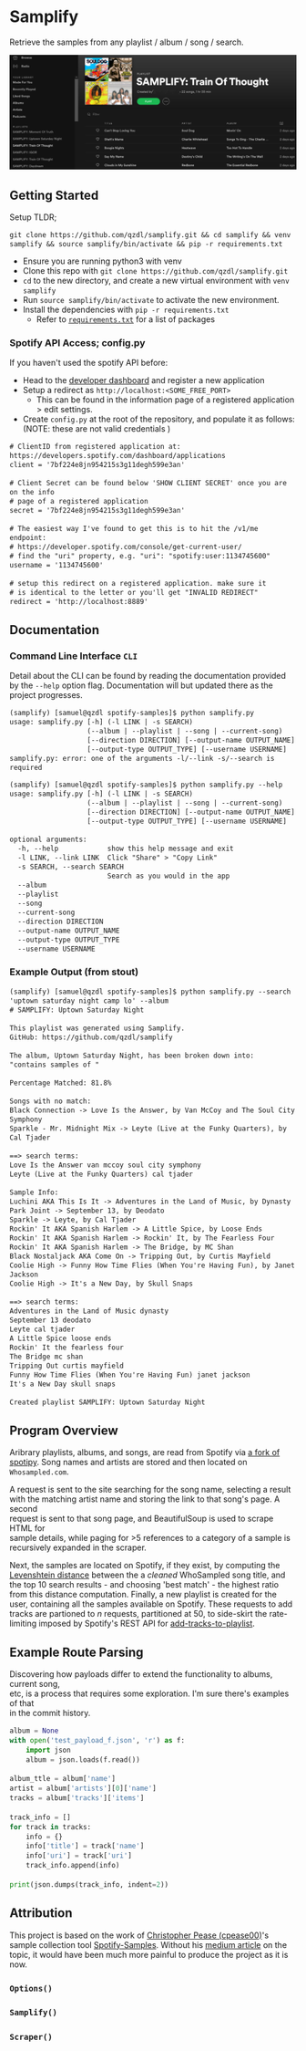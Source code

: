 # Samplify
Retrieve the samples from any playlist / album / song / search.

![Playlists created by the tool](./docs/spotify_cap.png)

## Getting Started
Setup TLDR; 
```
git clone https://github.com/qzdl/samplify.git && cd samplify && venv samplify && source samplify/bin/activate && pip -r requirements.txt
```

- Ensure you are running python3 with venv
- Clone this repo with `git clone https://github.com/qzdl/samplify.git`
- `cd` to the new directory, and create a new virtual environment with `venv samplify`
- Run `source samplify/bin/activate` to activate the new environment.
- Install the dependencies with `pip -r requirements.txt`
  * Refer to [`requirements.txt`](./requirements.txt) for a list of packages

### Spotify API Access; config.py
If you haven't used the spotify API before:
- Head to the [developer dashboard](https://developer.spotify.com/dashboard/) and register a new application
- Setup a redirect as `http://localhost:<SOME_FREE_PORT>`
  * This can be found in the information page of a registered application > edit settings.
- Create `config.py` at the root of the repository, and populate it as follows:
(NOTE: these are not valid credentials )
```
# ClientID from registered application at:
https://developers.spotify.com/dashboard/applications
client = '7bf224e8jn954215s3g11degh599e3an'

# Client Secret can be found below 'SHOW CLIENT SECRET' once you are on the info
# page of a registered application
secret = '7bf224e8jn954215s3g11degh599e3an'

# The easiest way I've found to get this is to hit the /v1/me endpoint:
# https://developer.spotify.com/console/get-current-user/
# find the "uri" property, e.g. "uri": "spotify:user:1134745600"
username = '1134745600'

# setup this redirect on a registered application. make sure it
# is identical to the letter or you'll get "INVALID REDIRECT"
redirect = 'http://localhost:8889'
```

## Documentation
### Command Line Interface `CLI`
Detail about the CLI can be found by reading the documentation provided by the `--help`
option flag. Documentation will but updated there as the project progresses.
```
(samplify) [samuel@qzdl spotify-samples]$ python samplify.py
usage: samplify.py [-h] (-l LINK | -s SEARCH)
                   (--album | --playlist | --song | --current-song)
                   [--direction DIRECTION] [--output-name OUTPUT_NAME]
                   [--output-type OUTPUT_TYPE] [--username USERNAME]
samplify.py: error: one of the arguments -l/--link -s/--search is required
```

```
(samplify) [samuel@qzdl spotify-samples]$ python samplify.py --help
usage: samplify.py [-h] (-l LINK | -s SEARCH)
                   (--album | --playlist | --song | --current-song)
                   [--direction DIRECTION] [--output-name OUTPUT_NAME]
                   [--output-type OUTPUT_TYPE] [--username USERNAME]

optional arguments:
  -h, --help            show this help message and exit
  -l LINK, --link LINK  Click "Share" > "Copy Link"
  -s SEARCH, --search SEARCH
                        Search as you would in the app
  --album
  --playlist
  --song
  --current-song
  --direction DIRECTION
  --output-name OUTPUT_NAME
  --output-type OUTPUT_TYPE
  --username USERNAME
```
### Example Output (from stout)
```
(samplify) [samuel@qzdl spotify-samples]$ python samplify.py --search 'uptown saturday night camp lo' --album
# SAMPLIFY: Uptown Saturday Night

This playlist was generated using Samplify.
GitHub: https://github.com/qzdl/samplify

The album, Uptown Saturday Night, has been broken down into:
"contains samples of "

Percentage Matched: 81.8%

Songs with no match:
Black Connection -> Love Is the Answer, by Van McCoy and The Soul City Symphony
Sparkle - Mr. Midnight Mix -> Leyte (Live at the Funky Quarters), by Cal Tjader

==> search terms:
Love Is the Answer van mccoy soul city symphony
Leyte (Live at the Funky Quarters) cal tjader

Sample Info:
Luchini AKA This Is It -> Adventures in the Land of Music, by Dynasty
Park Joint -> September 13, by Deodato
Sparkle -> Leyte, by Cal Tjader
Rockin' It AKA Spanish Harlem -> A Little Spice, by Loose Ends
Rockin' It AKA Spanish Harlem -> Rockin' It, by The Fearless Four
Rockin' It AKA Spanish Harlem -> The Bridge, by MC Shan
Black Nostaljack AKA Come On -> Tripping Out, by Curtis Mayfield
Coolie High -> Funny How Time Flies (When You're Having Fun), by Janet Jackson
Coolie High -> It's a New Day, by Skull Snaps

==> search terms:
Adventures in the Land of Music dynasty
September 13 deodato
Leyte cal tjader
A Little Spice loose ends
Rockin' It the fearless four
The Bridge mc shan
Tripping Out curtis mayfield
Funny How Time Flies (When You're Having Fun) janet jackson
It's a New Day skull snaps

Created playlist SAMPLIFY: Uptown Saturday Night
```


## Program Overview
Aribrary playlists, albums, and songs, are read from Spotify via [a fork of spotipy](https://github.com/qzdl/spotipy). Song names and artists are stored and then located on `Whosampled.com`.

A request is sent to the site searching for the song name, selecting a result  
with the matching artist name and storing the link to that song's page. A second  
request is sent to that song page, and BeautifulSoup is used to scrape HTML for  
sample details, while paging for >5 references to a category of a sample is recursively expanded in the scraper.

Next, the samples are located on Spotify, if they exist, by computing the [Levenshtein distance](TODO) between the a _cleaned_ WhoSampled song title, and the top 10 search results - and choosing 'best match' - the highest ratio from this distance computation.  Finally, a new playlist is created for the user, containing all the samples available on Spotify. These requests to add tracks are partioned to _n_ requests, partitioned at 50, to side-skirt the rate-limiting imposed by Spotify's REST API for [add-tracks-to-playlist](https://developer.spotify.com/documentation/web-api/reference/playlists/add-tracks-to-playlist/).

## Example Route Parsing
Discovering how payloads differ to extend the functionality to albums, current song,  
etc, is a process that requires some exploration. I'm sure there's examples of that  
in the commit history.
```python
album = None
with open('test_payload_f.json', 'r') as f:
    import json
    album = json.loads(f.read())

album_ttle = album['name']
artist = album['artists'][0]['name']
tracks = album['tracks']['items']

track_info = []
for track in tracks:
    info = {}
    info['title'] = track['name']
    info['uri'] = track['uri']
    track_info.append(info)

print(json.dumps(track_info, indent=2))
```

## Attribution
This project is based on the work of [Christopher Pease (cpease00)](https://github.com/cpease00/)'s sample collection tool   [Spotify-Samples](https://github.com/cpease00/).
Without his [medium article](https://medium.com/@chris.m.pease/automating-finding-music-samples-on-spotify-with-whosampled-54f86bcda1ee) on the topic, it would have been much more painful to produce the project as it is now.

### `Options()`
### `Samplify()`
### `Scraper()`
